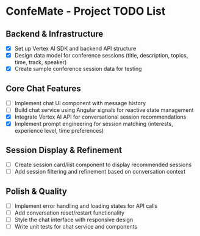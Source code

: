 # ConfeMate - Project TODO List

## Backend & Infrastructure

- [x] Set up Vertex AI SDK and backend API structure
- [x] Design data model for conference sessions (title, description, topics, time, track, speaker)
- [x] Create sample conference session data for testing

## Core Chat Features

- [ ] Implement chat UI component with message history
- [ ] Build chat service using Angular signals for reactive state management
- [x] Integrate Vertex AI API for conversational session recommendations
- [x] Implement prompt engineering for session matching (interests, experience level, time preferences)

## Session Display & Refinement

- [ ] Create session card/list component to display recommended sessions
- [ ] Add session filtering and refinement based on conversation context

## Polish & Quality

- [ ] Implement error handling and loading states for API calls
- [ ] Add conversation reset/restart functionality
- [ ] Style the chat interface with responsive design
- [ ] Write unit tests for chat service and components
